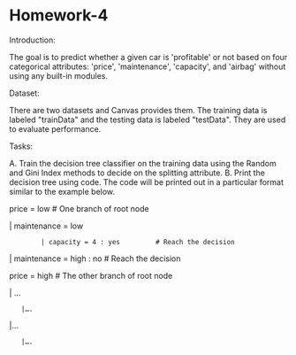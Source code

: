 # Homework-4

Introduction:

The goal is to predict whether a given car is 'profitable' or not based on four categorical attributes: 'price', 'maintenance', 'capacity', and 'airbag' without using any built-in modules.

Dataset:

There are two datasets and Canvas provides them. The training data is labeled "trainData" and the testing data is labeled "testData". They are used to evaluate performance.

Tasks:

A. Train the decision tree classifier on the training data using the Random and Gini Index methods to decide on the splitting attribute.
B. Print the decision tree using code. The code will be printed out in a particular format similar to the example below.

price = low    # One branch of root node

| maintenance = low    

            | capacity = 4 : yes         # Reach the decision
            
| maintenance = high : no         # Reach the decision

price = high    # The other branch of root node

| …

       |….
       
|…

       |….
